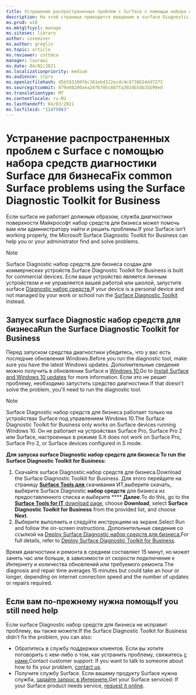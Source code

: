 ```yaml
---
title: Устранение распространенных проблем с Surface с помощью набора средств диагностики Surface для бизнеса
description: На этой странице приводится введение в surface Diagnostic набор средств для бизнеса для использования в коммерческих средах.
ms.prod: w10
ms.mktglfcycl: manage
ms.sitesec: library
author: coveminer
ms.author: greglin
ms.topic: article
ms.reviewer: cottmca
manager: laurawi
ms.date: 04/02/2021
ms.localizationpriority: medium
ms.audience: itpro
ms.openlocfilehash: d5b593100f6c361ebd122ecdc4c9738624dd7272
ms.sourcegitcommit: 879e80200aea26f6705c887fa392db5db35b99ed
ms.translationtype: MT
ms.contentlocale: ru-RU
ms.lasthandoff: 04/03/2021
ms.locfileid: "11475083"
---
```

# <a name="fix-common-surface-problems-using-the-surface-diagnostic-toolkit-for-business"></a><span data-ttu-id="f6c5e-103">Устранение распространенных проблем с Surface с помощью набора средств диагностики Surface для бизнеса</span><span class="sxs-lookup"><span data-stu-id="f6c5e-103">Fix common Surface problems using the Surface Diagnostic Toolkit for Business</span></span>

<span data-ttu-id="f6c5e-104">Если surface не работает должным образом, служба диагностики поверхности Майкрософт набор средств для бизнеса может помочь вам или администратору найти и решить проблемы.</span><span class="sxs-lookup"><span data-stu-id="f6c5e-104">If your Surface isn’t working properly, the Microsoft Surface Diagnostic Toolkit for Business can help you or your administrator find and solve problems.</span></span>

> [!NOTE]
> <span data-ttu-id="f6c5e-105">Surface Diagnostic набор средств для бизнеса создан для коммерческих устройств.</span><span class="sxs-lookup"><span data-stu-id="f6c5e-105">Surface Diagnostic Toolkit for Business is built for commercial devices.</span></span> <span data-ttu-id="f6c5e-106">Если ваше устройство является личным устройством и не управляется вашей работой или школой, запустите surface [Diagnostic набор средств.](https://support.microsoft.com/en-us/help/4037239/surface-fix-common-surface-problems-using-surface-diagnostic-toolkit)</span><span class="sxs-lookup"><span data-stu-id="f6c5e-106">If your device is a personal device and not managed by your work or school run the [Surface Diagnostic Toolkit](https://support.microsoft.com/en-us/help/4037239/surface-fix-common-surface-problems-using-surface-diagnostic-toolkit) instead.</span></span>

## <a name="run-the-surface-diagnostic-toolkit-for-business"></a><span data-ttu-id="f6c5e-107">Запуск surface Diagnostic набор средств для бизнеса</span><span class="sxs-lookup"><span data-stu-id="f6c5e-107">Run the Surface Diagnostic Toolkit for Business</span></span>

<span data-ttu-id="f6c5e-108">Перед запуском средства диагностики убедитесь, что у вас есть последние обновления Windows.</span><span class="sxs-lookup"><span data-stu-id="f6c5e-108">Before you run the diagnostic tool, make sure you have the latest Windows updates.</span></span> <span data-ttu-id="f6c5e-109">Дополнительные сведения можно получить в обновлении Surface и [Windows 10.](https://support.microsoft.com/en-us/help/4023505/surface-install-surface-and-windows-updates)</span><span class="sxs-lookup"><span data-stu-id="f6c5e-109">Go to [Install Surface and Windows 10 updates](https://support.microsoft.com/en-us/help/4023505/surface-install-surface-and-windows-updates) for more information.</span></span> <span data-ttu-id="f6c5e-110">Если это не решит проблему, необходимо запустить средство диагностики.</span><span class="sxs-lookup"><span data-stu-id="f6c5e-110">If that doesn't solve the problem, you'll need to run the diagnostic tool.</span></span>

> [!NOTE]
> <span data-ttu-id="f6c5e-111">Surface Diagnostic набор средств для бизнеса работает только на устройствах Surface под управлением Windows 10.</span><span class="sxs-lookup"><span data-stu-id="f6c5e-111">The Surface Diagnostic Toolkit for Business only works on Surface devices running Windows 10.</span></span> <span data-ttu-id="f6c5e-112">Он не работает на устройствах Surface Pro, Surface Pro 2 или Surface, настроенных в режиме S.</span><span class="sxs-lookup"><span data-stu-id="f6c5e-112">It does  not work on Surface Pro, Surface Pro 2, or Surface devices configured in S mode.</span></span>

**<span data-ttu-id="f6c5e-113">Для запуска surface Diagnostic набор средств для бизнеса:</span><span class="sxs-lookup"><span data-stu-id="f6c5e-113">To run the Surface Diagnostic Toolkit for Business:</span></span>**

1. <span data-ttu-id="f6c5e-114">Скачайте surface Diagnostic набор средств для бизнеса.</span><span class="sxs-lookup"><span data-stu-id="f6c5e-114">Download the Surface Diagnostic Toolkit for Business.</span></span> <span data-ttu-id="f6c5e-115">Для этого перейдите на страницу [ **Surface Tools для** ](https://www.microsoft.com/download/details.aspx?id=46703)скачивания ИТ,выберите скачать, выберите Surface Diagnostic **набор средств** для бизнеса из предоставленного списка и выберите \*\*\*\* **Далее**.</span><span class="sxs-lookup"><span data-stu-id="f6c5e-115">To do this, go to the [**Surface Tools for IT** download page](https://www.microsoft.com/download/details.aspx?id=46703), choose **Download**, select **Surface Diagnostic Toolkit for Business** from the provided list, and choose **Next**.</span></span>
2. <span data-ttu-id="f6c5e-116">Выберите выполнить и следуйте инструкциям на экране.</span><span class="sxs-lookup"><span data-stu-id="f6c5e-116">Select Run and follow the on-screen instructions.</span></span> <span data-ttu-id="f6c5e-117">Дополнительные сведения со ссылкой на [Deploy Surface Diagnostic набор средств для бизнеса.](https://docs.microsoft.com/surface/surface-diagnostic-toolkit-business)</span><span class="sxs-lookup"><span data-stu-id="f6c5e-117">For full details, refer to [Deploy Surface Diagnostic Toolkit for Business](https://docs.microsoft.com/surface/surface-diagnostic-toolkit-business).</span></span>

<span data-ttu-id="f6c5e-118">Время диагностики и ремонта в среднем составляет 15 минут, но может занять час или больше, в зависимости от скорости подключения к Интернету и количества обновлений или требуемого ремонта.</span><span class="sxs-lookup"><span data-stu-id="f6c5e-118">The diagnosis and repair time averages 15 minutes but could take an hour or longer, depending on internet connection speed and the number of updates or repairs required.</span></span> 

## <a name="if-you-still-need-help"></a><span data-ttu-id="f6c5e-119">Если вам по-прежнему нужна помощь</span><span class="sxs-lookup"><span data-stu-id="f6c5e-119">If you still need help</span></span>

<span data-ttu-id="f6c5e-120">Если surface Diagnostic набор средств для бизнеса не исправит проблему, вы также можете:</span><span class="sxs-lookup"><span data-stu-id="f6c5e-120">If the Surface Diagnostic Toolkit for Business didn’t fix the problem, you can also:</span></span>

- <span data-ttu-id="f6c5e-121">Обратитесь в службу поддержки клиентов. Если вы хотите поговорить с кем-либо о том, как устранить проблему, свяжитесь [с нами.](https://support.microsoft.com/en-us/help/4037645/contact-surface-warranty-and-software-support-for-business)</span><span class="sxs-lookup"><span data-stu-id="f6c5e-121">Contact customer support: If you want to talk to someone about how to fix your problem, [contact us](https://support.microsoft.com/en-us/help/4037645/contact-surface-warranty-and-software-support-for-business).</span></span>
- <span data-ttu-id="f6c5e-122">Получите службу Surface. Если вашему продукту Surface нужна служба, [задайте запрос в Интернете.](https://mybusinessservice.surface.com/)</span><span class="sxs-lookup"><span data-stu-id="f6c5e-122">Get your Surface serviced: If your Surface product needs service, [request it online](https://mybusinessservice.surface.com/).</span></span> 
